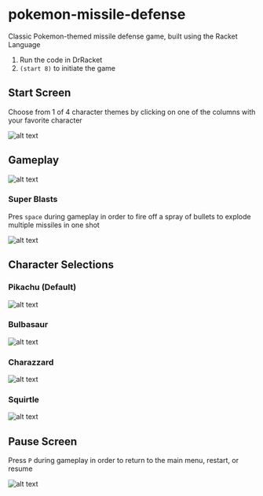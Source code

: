 # pokemon-missile-defense

Classic Pokemon-themed missile defense game, built using the Racket Language

1. Run the code in DrRacket
2. `(start 8)` to initiate the game

## Start Screen

Choose from 1 of 4 character themes by clicking on one of the columns with your favorite character

![alt text](https://github.com/CFourPO/pokemon-missile-defense/blob/master/PMD_StartScreen.png "Start Screen")

## Gameplay 

![alt text](https://github.com/CFourPO/pokemon-missile-defense/blob/master/PMD_Pikachu02.png "Pikachu")

### Super Blasts

Pres `space` during gameplay in order to fire off a spray of bullets to explode multiple missiles in one shot

![alt text](https://github.com/CFourPO/pokemon-missile-defense/blob/master/PMD_Pikachu01.png "Pikachu ")

## Character Selections

### Pikachu (Default)

![alt text](https://github.com/CFourPO/pokemon-missile-defense/blob/master/PMD_Pikachu00.png "Pikachu")

### Bulbasaur

![alt text](https://github.com/CFourPO/pokemon-missile-defense/blob/master/PMD_Bulbasaur.png "Bulbasaur")

### Charazzard

![alt text](https://github.com/CFourPO/pokemon-missile-defense/blob/master/PMD_Charazzad.png "Charazzard")

### Squirtle

![alt text](https://github.com/CFourPO/pokemon-missile-defense/blob/master/PMD_Squirtle.png "Squirtle")

## Pause Screen

Press `P` during gameplay in order to return to the main menu, restart, or resume

![alt text](https://github.com/CFourPO/pokemon-missile-defense/blob/master/PMD_PauseScreen.png "Pause Screen")




